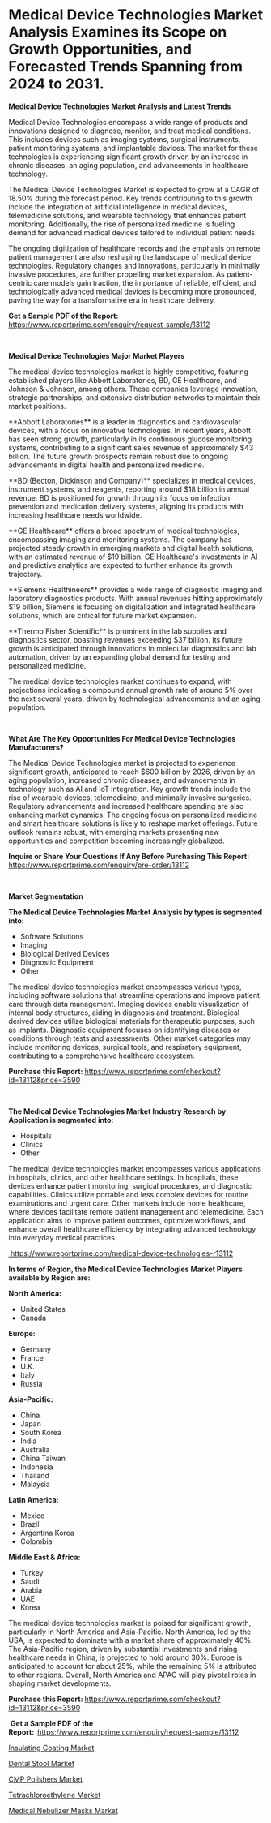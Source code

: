 <p><h1>Medical Device Technologies Market Analysis Examines its Scope on Growth Opportunities, and Forecasted Trends Spanning from 2024 to 2031.</h1></p><p><strong>Medical Device Technologies Market Analysis and Latest Trends</strong></p>
<p><p>Medical Device Technologies encompass a wide range of products and innovations designed to diagnose, monitor, and treat medical conditions. This includes devices such as imaging systems, surgical instruments, patient monitoring systems, and implantable devices. The market for these technologies is experiencing significant growth driven by an increase in chronic diseases, an aging population, and advancements in healthcare technology.</p><p>The Medical Device Technologies Market is expected to grow at a CAGR of 18.50% during the forecast period. Key trends contributing to this growth include the integration of artificial intelligence in medical devices, telemedicine solutions, and wearable technology that enhances patient monitoring. Additionally, the rise of personalized medicine is fueling demand for advanced medical devices tailored to individual patient needs.</p><p>The ongoing digitization of healthcare records and the emphasis on remote patient management are also reshaping the landscape of medical device technologies. Regulatory changes and innovations, particularly in minimally invasive procedures, are further propelling market expansion. As patient-centric care models gain traction, the importance of reliable, efficient, and technologically advanced medical devices is becoming more pronounced, paving the way for a transformative era in healthcare delivery.</p></p>
<p><strong>Get a Sample PDF of the Report:&nbsp;</strong> <a href="https://www.reportprime.com/enquiry/request-sample/13112">https://www.reportprime.com/enquiry/request-sample/13112</a></p>
<p>&nbsp;</p>
<p><strong>Medical Device Technologies Major Market Players</strong></p>
<p><p>The medical device technologies market is highly competitive, featuring established players like Abbott Laboratories, BD, GE Healthcare, and Johnson & Johnson, among others. These companies leverage innovation, strategic partnerships, and extensive distribution networks to maintain their market positions.</p><p>**Abbott Laboratories** is a leader in diagnostics and cardiovascular devices, with a focus on innovative technologies. In recent years, Abbott has seen strong growth, particularly in its continuous glucose monitoring systems, contributing to a significant sales revenue of approximately $43 billion. The future growth prospects remain robust due to ongoing advancements in digital health and personalized medicine.</p><p>**BD (Becton, Dickinson and Company)** specializes in medical devices, instrument systems, and reagents, reporting around $18 billion in annual revenue. BD is positioned for growth through its focus on infection prevention and medication delivery systems, aligning its products with increasing healthcare needs worldwide.</p><p>**GE Healthcare** offers a broad spectrum of medical technologies, encompassing imaging and monitoring systems. The company has projected steady growth in emerging markets and digital health solutions, with an estimated revenue of $19 billion. GE Healthcare's investments in AI and predictive analytics are expected to further enhance its growth trajectory.</p><p>**Siemens Healthineers** provides a wide range of diagnostic imaging and laboratory diagnostics products. With annual revenues hitting approximately $19 billion, Siemens is focusing on digitalization and integrated healthcare solutions, which are critical for future market expansion.</p><p>**Thermo Fisher Scientific** is prominent in the lab supplies and diagnostics sector, boasting revenues exceeding $37 billion. Its future growth is anticipated through innovations in molecular diagnostics and lab automation, driven by an expanding global demand for testing and personalized medicine.</p><p>The medical device technologies market continues to expand, with projections indicating a compound annual growth rate of around 5% over the next several years, driven by technological advancements and an aging population.</p></p>
<p>&nbsp;</p>
<p><strong>What Are The Key Opportunities For Medical Device Technologies Manufacturers?</strong></p>
<p><p>The Medical Device Technologies market is projected to experience significant growth, anticipated to reach $600 billion by 2026, driven by an aging population, increased chronic diseases, and advancements in technology such as AI and IoT integration. Key growth trends include the rise of wearable devices, telemedicine, and minimally invasive surgeries. Regulatory advancements and increased healthcare spending are also enhancing market dynamics. The ongoing focus on personalized medicine and smart healthcare solutions is likely to reshape market offerings. Future outlook remains robust, with emerging markets presenting new opportunities and competition becoming increasingly globalized.</p></p>
<p><strong>Inquire or Share Your Questions If Any Before Purchasing This Report:</strong> <a href="https://www.reportprime.com/enquiry/pre-order/13112">https://www.reportprime.com/enquiry/pre-order/13112</a></p>
<p>&nbsp;</p>
<p><strong>Market Segmentation</strong></p>
<p><strong>The Medical Device Technologies Market Analysis by types is segmented into:</strong></p>
<p><ul><li>Software Solutions</li><li>Imaging</li><li>Biological Derived Devices</li><li>Diagnostic Equipment</li><li>Other</li></ul></p>
<p><p>The medical device technologies market encompasses various types, including software solutions that streamline operations and improve patient care through data management. Imaging devices enable visualization of internal body structures, aiding in diagnosis and treatment. Biological derived devices utilize biological materials for therapeutic purposes, such as implants. Diagnostic equipment focuses on identifying diseases or conditions through tests and assessments. Other market categories may include monitoring devices, surgical tools, and respiratory equipment, contributing to a comprehensive healthcare ecosystem.</p></p>
<p><strong>Purchase this Report:&nbsp;</strong><a href="https://www.reportprime.com/checkout?id=13112&price=3590">https://www.reportprime.com/checkout?id=13112&price=3590</a></p>
<p>&nbsp;</p>
<p><strong>The Medical Device Technologies Market Industry Research by Application is segmented into:</strong></p>
<p><ul><li>Hospitals</li><li>Clinics</li><li>Other</li></ul></p>
<p><p>The medical device technologies market encompasses various applications in hospitals, clinics, and other healthcare settings. In hospitals, these devices enhance patient monitoring, surgical procedures, and diagnostic capabilities. Clinics utilize portable and less complex devices for routine examinations and urgent care. Other markets include home healthcare, where devices facilitate remote patient management and telemedicine. Each application aims to improve patient outcomes, optimize workflows, and enhance overall healthcare efficiency by integrating advanced technology into everyday medical practices.</p></p>
<p><a href="https://www.reportprime.com/medical-device-technologies-r13112">&nbsp;https://www.reportprime.com/medical-device-technologies-r13112</a></p>
<p><strong>In terms of Region, the Medical Device Technologies Market Players available by Region are:</strong></p>
<p>
    <p> <strong> North America: </strong>
        <ul>
            <li>United States</li>
            <li>Canada</li>
        </ul>
        </p> 
    <p> <strong> Europe: </strong>
        <ul>
            <li>Germany</li>
            <li>France</li>
            <li>U.K.</li>
            <li>Italy</li>
            <li>Russia</li>
        </ul>
        </p> 
    <p> <strong> Asia-Pacific: </strong>
        <ul>
            <li>China</li>
            <li>Japan</li>
            <li>South Korea</li>
            <li>India</li>
            <li>Australia</li>
            <li>China Taiwan</li>
            <li>Indonesia</li>
            <li>Thailand</li>
            <li>Malaysia</li>
        </ul>
        </p> 
    <p> <strong> Latin America: </strong>
        <ul>
            <li>Mexico</li>
            <li>Brazil</li>
            <li>Argentina Korea</li>
            <li>Colombia</li>
        </ul>
        </p> 
    <p> <strong> Middle East & Africa: </strong>
        <ul>
            <li>Turkey</li>
            <li>Saudi</li>
            <li>Arabia</li>
            <li>UAE</li>
            <li>Korea</li>
        </ul>
    </p>
    </p>
<p><p>The medical device technologies market is poised for significant growth, particularly in North America and Asia-Pacific. North America, led by the USA, is expected to dominate with a market share of approximately 40%. The Asia-Pacific region, driven by substantial investments and rising healthcare needs in China, is projected to hold around 30%. Europe is anticipated to account for about 25%, while the remaining 5% is attributed to other regions. Overall, North America and APAC will play pivotal roles in shaping market developments.</p></p>
<p><strong>Purchase this Report: </strong><a href="https://www.reportprime.com/checkout?id=13112&price=3590">https://www.reportprime.com/checkout?id=13112&price=3590</a></p>
<p>&nbsp;<strong>Get a Sample PDF of the Report:&nbsp;&nbsp;</strong><a href="https://www.reportprime.com/enquiry/request-sample/13112">https://www.reportprime.com/enquiry/request-sample/13112</a></p>
<p><strong></strong></p>
<p><p><a href="https://www.linkedin.com/pulse/global-insulating-coating-industry-analysis-share-growth-trends-eig6c?trackingId=7Xh55G7hRMevBAUPkI6Mlw%3D%3D">Insulating Coating Market</a></p><p><a href="https://issuu.com/reportprime-2/docs/dental-stool-market-size-2030.pptx_fdb8f4a12bd05e">Dental Stool Market</a></p><p><a href="https://medium.com/@nettieboyle39/cmp-polishers-market-size-is-growing-at-cagr-of-11-4-141cfea0c348">CMP Polishers Market</a></p><p><a href="https://www.linkedin.com/pulse/how-regional-markets-adapting-tetrachloroethylene-market-innovations-wbeoc?trackingId=aFt3HgaDQ86ehtbkyat7FA%3D%3D">Tetrachloroethylene Market</a></p><p><a href="https://issuu.com/reportprime-2/docs/medical-nebulizer-masks-market-size_9fb0933e235857">Medical Nebulizer Masks Market</a></p></p>